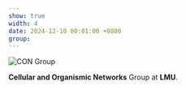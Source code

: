 ```yaml
---
show: true
width: 4
date: 2024-12-10 00:01:00 +0800
group:
---
```

<div>
  <img data-src="{{ 'assets/images/photos/CON_groupm.jpg' | relative_url }}" class="lazy w-100 rounded" 
    src="{{ '/assets/images/empty_300x200.png' | relative_url }}" data-toggle="tooltip" data-placement="top" title="CON Group">
  <div class="card-body">
    <p class="card-text">
      <strong>Cellular and Organismic Networks</strong> Group at <strong>LMU</strong>.
    </p>
  </div>
</div>
